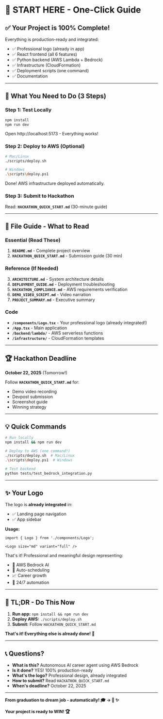 # 🚀 **START HERE - One-Click Guide**

## ✅ **Your Project is 100% Complete!**

Everything is production-ready and integrated:
- ✅ Professional logo (already in app)
- ✅ React frontend (all 6 features)
- ✅ Python backend (AWS Lambda + Bedrock)
- ✅ Infrastructure (CloudFormation)
- ✅ Deployment scripts (one command)
- ✅ Documentation

---

## 🎯 **What You Need to Do (3 Steps)**

### **Step 1: Test Locally**
```bash
npm install
npm run dev
```
Open http://localhost:5173 - Everything works!

### **Step 2: Deploy to AWS** (Optional)
```bash
# Mac/Linux
./scripts/deploy.sh

# Windows
.\scripts\deploy.ps1
```
Done! AWS infrastructure deployed automatically.

### **Step 3: Submit to Hackathon**
Read: **`HACKATHON_QUICK_START.md`** (30-minute guide)

---

## 📁 **File Guide - What to Read**

### **Essential (Read These)**
1. **`README.md`** - Complete project overview
2. **`HACKATHON_QUICK_START.md`** - Submission guide (30 min)

### **Reference (If Needed)**
3. **`ARCHITECTURE.md`** - System architecture details
4. **`DEPLOYMENT_GUIDE.md`** - Deployment troubleshooting
5. **`HACKATHON_COMPLIANCE.md`** - AWS requirements verification
6. **`DEMO_VIDEO_SCRIPT.md`** - Video narration
7. **`PROJECT_SUMMARY.md`** - Executive summary

### **Code**
- **`/components/Logo.tsx`** - Your professional logo (already integrated!)
- **`/App.tsx`** - Main application
- **`/backend/lambda/`** - AWS serverless functions
- **`/infrastructure/`** - CloudFormation templates

---

## 🏆 **Hackathon Deadline**

**October 22, 2025** (Tomorrow!)

Follow **`HACKATHON_QUICK_START.md`** for:
- Demo video recording
- Devpost submission
- Screenshot guide
- Winning strategy

---

## 💡 **Quick Commands**

```bash
# Run locally
npm install && npm run dev

# Deploy to AWS (one command!)
./scripts/deploy.sh  # Mac/Linux
.\scripts\deploy.ps1  # Windows

# Test backend
python tests/test_bedrock_integration.py
```

---

## ✨ **Your Logo**

The logo is **already integrated** in:
- ✅ Landing page navigation
- ✅ App sidebar

**Usage:**
```tsx
import { Logo } from './components/Logo';

<Logo size="md" variant="full" />
```

That's it! Professional and meaningful design representing:
- 🧠 AWS Bedrock AI
- 📅 Auto-scheduling
- 📈 Career growth
- 🔄 24/7 automation

---

## 🎯 **TL;DR - Do This Now**

1. **Run app:** `npm install && npm run dev`
2. **Deploy AWS:** `./scripts/deploy.sh`
3. **Submit:** Follow `HACKATHON_QUICK_START.md`

**That's it! Everything else is already done! 🎉**

---

## 📞 **Questions?**

- **What is this?** Autonomous AI career agent using AWS Bedrock
- **Is it done?** YES! 100% production-ready
- **What's the logo?** Professional design, already integrated
- **How to submit?** Read `HACKATHON_QUICK_START.md`
- **When's deadline?** October 22, 2025

---

**From graduation to dream job - automatically! 🎓 → 💼 ✨**

**Your project is ready to WIN! 🏆**
